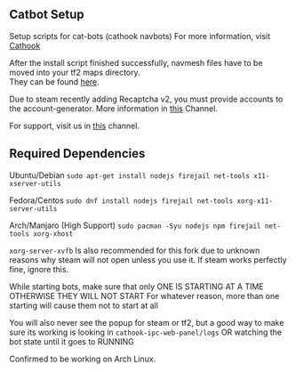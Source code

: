 ## Catbot Setup

Setup scripts for cat-bots (cathook navbots)
For more information, visit [Cathook](https://github.com/nullworks/cathook/)

After the install script finished successfully, navmesh files have to be moved into your tf2 maps directory.  
They can be found [here](https://github.com/nullworks/catbot-database).

Due to steam recently adding Recaptcha v2, you must provide accounts to the account-generator. More information in [this](https://t.me/sag_bot) Channel.

For support, visit us in [this](https://t.me/nullworks) channel.

## Required Dependencies
Ubuntu/Debian
`sudo apt-get install nodejs firejail net-tools x11-xserver-utils`

Fedora/Centos
`sudo dnf install nodejs firejail net-tools xorg-x11-server-utils`

Arch/Manjaro (High Support)
`sudo pacman -Syu nodejs npm firejail net-tools xorg-xhost`

`xorg-server-xvfb` Is also recommended for this fork due to unknown reasons why steam will not open unless you use it.
If steam works perfectly fine, ignore this.

While starting bots, make sure that only ONE IS STARTING AT A TIME OTHERWISE THEY WILL NOT START
For whatever reason, more than one starting will cause them not to start at all

You will also never see the popup for steam or tf2, but a good way to make sure its working is looking in `cathook-ipc-web-panel/logs` OR watching the bot state until it goes to RUNNING

Confirmed to be working on Arch Linux.
